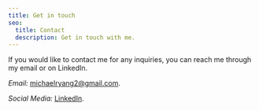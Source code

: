 ```yaml
---
title: Get in touch
seo:
  title: Contact
  description: Get in touch with me.
---
```


If you would like to contact me for any inquiries, you can reach me through my email or on LinkedIn.

_Email:_
[michaelryang2@gmail.com](mailto:michaelryang2@gmail.com).

_Social Media:_
[LinkedIn](https://www.linkedin.com/in/michaelryang/).
